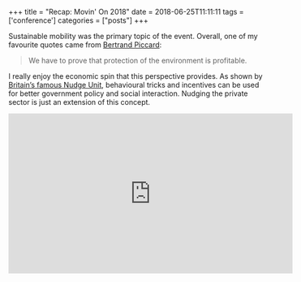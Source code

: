 +++
title = "Recap: Movin' On 2018"
date = 2018-06-25T11:11:11
tags = ['conference']
categories = ["posts"]
+++


Sustainable mobility was the primary topic of the event. Overall, one of my favourite quotes came from [Bertrand Piccard](https://en.wikipedia.org/wiki/Bertrand_Piccard):

> We have to prove that protection of the environment is profitable.

I really enjoy the economic spin that this perspective provides. As shown by [Britain’s famous Nudge Unit](http://freakonomics.com/podcast/big-returns-thinking-small/), behavioural tricks and incentives can be used for better government policy and social interaction. Nudging the private sector is just an extension of this concept.

<iframe width="560" height="315" src="https://www.youtube.com/embed/1AfcIKZa9E8" frameborder="0" allow="autoplay; encrypted-media" allowfullscreen></iframe>